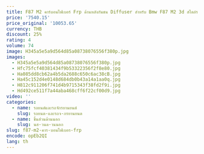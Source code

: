 ```yaml
---
title: F87 M2 คาร์บอนไฟเบอร์ Frp ด้านหลังกันชน Diffuser สําหรับ Bmw F87 M2 3d สไตล์รถชุด 2016
price: '7540.15'
price_original: '10053.65'
currency: THB
discount: 25%
rating: 4
volume: 74
image: H345a5e5a9d564d85a08738076556f380p.jpg
images:
  - H345a5e5a9d564d85a08738076556f380p.jpg
  - Hfc75fcf40381434f9b53322356f2f8e80.jpg
  - Ha085dd8cb62a4b5da2688c650c6ac38cB.jpg
  - Ha45c152d4e0148d684db0b43a14a1aa0q.jpg
  - H812c911206f741d4b9715343f38fd2f9i.jpg
  - Hd492ce511f7a44aba468cff6f22cf00d9.jpg
video: ''
categories:
  - name: รถยนต์และรถจักรยานยนต์
    slug: รถยนต-และรถจ-กรยานยนต
  - name: ชิ้นส่วนด้านนอก
    slug: นส-วนด-านนอก
slug: f87-m2-คาร-บอนไฟเบอร-frp
encode: opEb2QI
lang: th
---
```

  